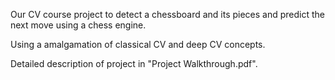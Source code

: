 Our CV course project to detect a chessboard and its pieces and predict the next move using a chess engine. 

Using a amalgamation of classical CV and deep CV concepts. 

Detailed description of project in "Project Walkthrough.pdf". 

